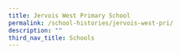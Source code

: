 ```yaml
---
title: Jervois West Primary School
permalink: /school-histories/jervois-west-pri/
description: ""
third_nav_title: Schools
---
```


